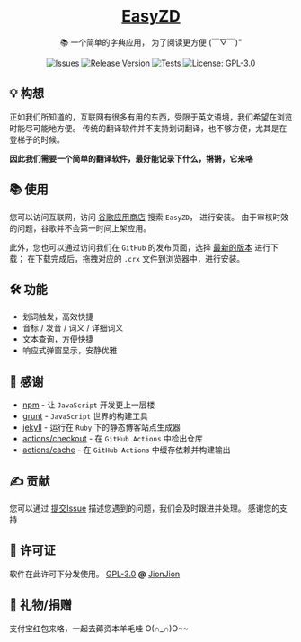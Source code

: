 <div align="center">
  <br>

  <a href="https://github.com/jionjion/EasyZD">
    <h1>EasyZD</h1>
  </a>

  <p>📚 一个简单的字典应用， 为了阅读更方便 (￣▽￣)" </p>

</div>

<div align="center">

  <a href="https://github.com/jionjion/EasyZD/issues">
    <img src="https://img.shields.io/github/issues/jionjion/EasyZD" alt="Issues" />
  </a>

  <a href="https://github.com/jionjion/EasyZD/releases">
    <img src="https://img.shields.io/github/v/release/jionjion/EasyZD" alt="Release Version" />
  </a>

  <a href="https://jeffreytse.github.io/jekyll-deploy-action">
    <img src="https://github.com/jionjion/EasyZD/actions/workflows/build-jekyll.yml/badge.svg" alt="Tests" />
  </a>

  <a href="https://www.gnu.org/licenses/licenses.html">
    <img src="https://img.shields.io/github/license/jionjion/EasyZD" alt="License: GPL-3.0" />
  </a>

</div>


## 💡 构想

正如我们所知道的，互联网有很多有用的东西，受限于英文语境，我们希望在浏览时能尽可能地方便。
传统的翻译软件并不支持划词翻译，也不够方便，尤其是在登梯子的时候。

**因此我们需要一个简单的翻译软件，最好能记录下什么，锵锵，它来咯**


## 📚 使用

您可以访问互联网，访问 [谷歌应用商店](https://chrome.google.com/webstore/category/extensions) 搜索 `EasyZD`， 进行安装。
由于审核时效的问题，谷歌并不会第一时间上架应用。

此外，您也可以通过访问我们在 `GitHub` 的发布页面，选择 [最新的版本](!https://github.com/jionjion/EasyZD/releases/tag/release-latest) 进行下载；
在下载完成后，拖拽对应的 `.crx` 文件到浏览器中，进行安装。


## 🛠️ 功能

- 划词触发，高效快捷
- 音标 / 发音 / 词义 / 详细词义
- 文本查询，方便快捷
- 响应式弹窗显示，安静优雅


## 🌱 感谢

- [npm](https://www.npmjs.com/) - 让 `JavaScript` 开发更上一层楼
- [grunt](https://www.gruntjs.net/) - `JavaScript` 世界的构建工具
- [jekyll](https://github.com/jekyll/jekyll) - 运行在 `Ruby` 下的静态博客站点生成器
- [actions/checkout](https://github.com/actions/checkout) - 在 `GitHub Actions` 中检出仓库
- [actions/cache](https://github.com/actions/cache) - 在 `GitHub Actions` 中缓存依赖并构建输出


## ✍️ 贡献

您可以通过 [提交Issue](https://github.com/jionjion/EasyZD/issues/new) 描述您遇到的问题，我们会及时跟进并处理。
感谢您的支持


## 🌈 许可证
软件在此许可下分发使用。 [GPL-3.0](https://www.gnu.org/licenses/licenses.html) **@** [JionJion](https://github.com/jionjion)

## 🎁 礼物/捐赠
支付宝红包来咯，一起去薅资本羊毛哇 O(∩_∩)O~~
<div align="center">

</div>